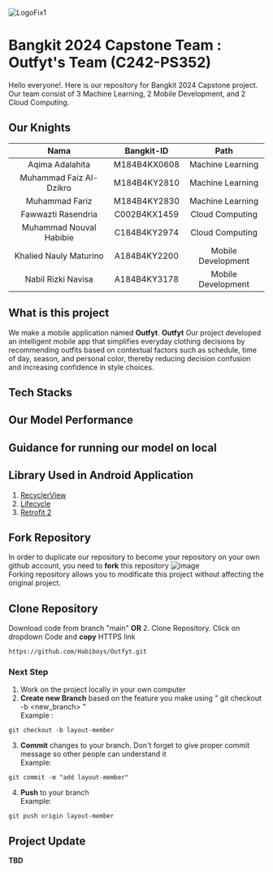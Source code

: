 ![LogoFix1](https://github.com/user-attachments/assets/0a51bd7e-7307-4283-9f63-a8eb5c66b2d6)

# Bangkit 2024 Capstone Team : Outfyt's Team (C242-PS352)

Hello everyone!. Here is our repository for Bangkit 2024 Capstone project. Our team consist of 3 Machine Learning, 2 Mobile Development, and 2 Cloud Computing.
 

## Our Knights

|          Nama         | Bangkit-ID |       Path       |
|:---------------------:|:----------:|:----------------:|
|   Aqima Adalahita   |  M184B4KX0608  | Machine Learning |
|  Muhammad Faiz Al-Dzikro  |  M184B4KY2810  | Machine Learning |
|  Muhammad Fariz  |  M184B4KY2830  | Machine Learning |
|    Fawwazti Rasendria     |  C002B4KX1459  |  Cloud Computing |
|   Muhammad Nouval Habibie   |  C184B4KY2974  |  Cloud Computing |
|     Khalied Nauly Maturino      |  A184B4KY2200  |      Mobile Development     |
|     Nabil Rizki Navisa       |  A184B4KY3178  |      Mobile Development     |

## What is this project
We make a mobile application named **Outfyt**. **Outfyt** Our project developed an intelligent mobile app that simplifies everyday clothing decisions by recommending outfits based on contextual factors such as schedule, time of day, season, and personal color, thereby reducing decision confusion and increasing confidence in style choices.

## Tech Stacks

## Our Model Performance

## Guidance for running our model on local

## Library Used in Android Application
1. [RecyclerView](https://developer.android.com/guide/topics/ui/layout/recyclerview)
2. [Lifecycle](https://developer.android.com/jetpack/androidx/releases/lifecycle)
3. [Retrofit 2](https://square.github.io/retrofit/)

## Fork Repository
In order to duplicate our repository to become your repository on your own github account, you need to **fork** this repository
![image](https://user-images.githubusercontent.com/85149518/120605441-405eb400-c478-11eb-9304-4dcd1fa61a71.png) </br>
Forking repository allows you to modificate this project without affecting the original project.

## Clone Repository
Download code from branch "main" **OR** 
2. Clone Repository. Click on dropdown Code and **copy** HTTPS link
```
https://github.com/Habiboys/Outfyt.git
```

### Next Step
1. Work on the project locally in your own computer
2. **Create new Branch** based on the feature you make using " git checkout -b <new_branch> " <br/>
Example :
```
git checkout -b layout-member
```
3. **Commit** changes to your branch. Don't forget to give proper commit message so other people can understand it <br/>
Example:
```
git commit -m "add layout-member"
```
4. **Push** to your branch <br/>
Example:
```
git push origin layout-member
```

## Project Update

**TBD** 
